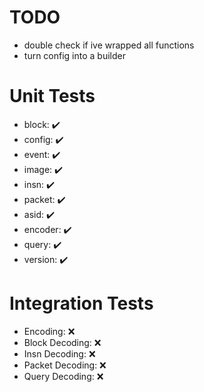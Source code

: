 # TODO
- double check if ive wrapped all functions
- turn config into a builder

# Unit Tests
- block:   ✔️
- config:  ✔️
- event:   ✔️
- image:   ✔️
- insn:    ✔️
- packet:  ✔️
- asid:    ✔️️
- encoder: ✔️
- query:   ✔️
- version: ✔️

# Integration Tests
- Encoding:        ❌
- Block Decoding:  ❌
- Insn Decoding:   ❌
- Packet Decoding: ❌
- Query Decoding:  ❌
